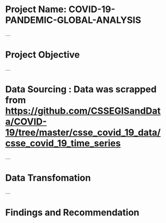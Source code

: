 # Project Name: COVID-19-PANDEMIC-GLOBAL-ANALYSIS

....
# Project Objective



....
# Data Sourcing : Data was scrapped from https://github.com/CSSEGISandData/COVID-19/tree/master/csse_covid_19_data/csse_covid_19_time_series



....
# Data Transfomation



....
# Findings and Recommendation
